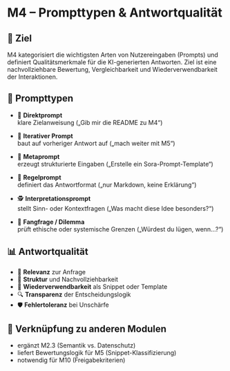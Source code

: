 # M4 – Prompttypen & Antwortqualität

## 🧭 Ziel
M4 kategorisiert die wichtigsten Arten von Nutzereingaben (Prompts) und definiert Qualitätsmerkmale für die KI-generierten Antworten. Ziel ist eine nachvollziehbare Bewertung, Vergleichbarkeit und Wiederverwendbarkeit der Interaktionen.

## 🧠 Prompttypen

- 🔹 **Direktprompt**  
  klare Zielanweisung („Gib mir die README zu M4“)

- 🔄 **Iterativer Prompt**  
  baut auf vorheriger Antwort auf („mach weiter mit M5“)

- 🧠 **Metaprompt**  
  erzeugt strukturierte Eingaben („Erstelle ein Sora-Prompt-Template“)

- 📏 **Regelprompt**  
  definiert das Antwortformat („nur Markdown, keine Erklärung“)

- 🕵️ **Interpretationsprompt**  
  stellt Sinn- oder Kontextfragen („Was macht diese Idee besonders?“)

- 🚫 **Fangfrage / Dilemma**  
  prüft ethische oder systemische Grenzen („Würdest du lügen, wenn…?“)

## 📊 Antwortqualität

- 🎯 **Relevanz** zur Anfrage
- 🧱 **Struktur** und Nachvollziehbarkeit
- 🔁 **Wiederverwendbarkeit** als Snippet oder Template
- 🔍 **Transparenz** der Entscheidungslogik
- 🛡️ **Fehlertoleranz** bei Unschärfe

## 🔗 Verknüpfung zu anderen Modulen

- ergänzt M2.3 (Semantik vs. Datenschutz)
- liefert Bewertungslogik für M5 (Snippet-Klassifizierung)
- notwendig für M10 (Freigabekriterien)
